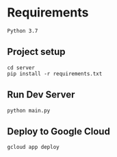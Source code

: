 # Requirements
```
Python 3.7
```

## Project setup
```
cd server
pip install -r requirements.txt
```

## Run Dev Server
```
python main.py
```

## Deploy to Google Cloud 
```
gcloud app deploy
```
